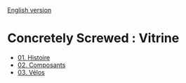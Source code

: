 [English version](./index_eng.md)
# Concretely Screwed : Vitrine
- [01. Histoire](./01_story_fr.md)
- [02. Composants](./02_components_fr.md)
- [03. Vélos](./03_bikes_fr.md)
